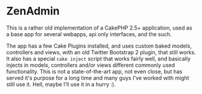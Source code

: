 # ZenAdmin

This is a rather old implementation of a CakePHP 2.5+ application, used as a base app for several webapps, api only interfaces, and the such.

The app has a few Cake Plugins installed, and uses custom baked models, controllers and views, with an old Twitter Bootstrap 2 plugin, that still works. It also has a special `cake inject` script that works fairly well, and basically injects in models, controllers and/or views different commonly used functionality. This is not a state-of-the-art app, not even close, but has served it's purpose for a long time and many guys I've worked with might still use it. Hell, maybe I'll use it in a hurry :).
